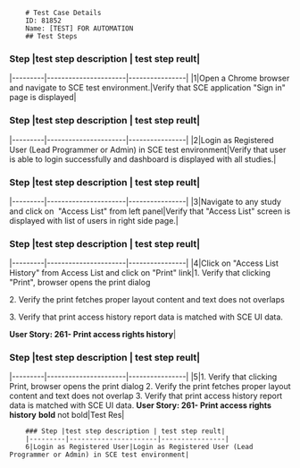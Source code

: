 
        # Test Case Details
        ID: 81852
        Name: [TEST] FOR AUTOMATION
        ## Test Steps
        
### Step |test step description | test step reult|
|---------|----------------------|----------------|
|1|Open a Chrome browser and navigate to SCE test environment.|Verify that SCE application "Sign in" page is displayed|
        
### Step |test step description | test step reult|
|---------|----------------------|----------------|
|2|Login as Registered User (Lead Programmer or Admin) in SCE test environment|Verify that user is able to login successfully and dashboard is displayed with all studies.|
        
### Step |test step description | test step reult|
|---------|----------------------|----------------|
|3|Navigate to any study and click on  "Access List" from left panel|Verify that "Access List" screen is displayed with list of users in right side page.|
        
### Step |test step description | test step reult|
|---------|----------------------|----------------|
|4|Click on "Access List History" from Access List and click on "Print" link|1\. Verify that clicking "Print", browser opens the print dialog

2. Verify the print fetches proper layout content and text does not overlaps

3\. Verify that print access history report data is matched with SCE UI data.

**User Story: 261- Print access rights history**|
        
### Step |test step description | test step reult|
|---------|----------------------|----------------|
|5|1\. Verify that clicking Print, browser opens the print dialog
2\. Verify the print fetches proper layout content and text does not overlap
3\. Verify that print access history report data is matched with SCE UI data.
**User Story: 261- Print access rights history** **bold** not bold|Test Res|
        
        ### Step |test step description | test step reult|
        |---------|----------------------|----------------|
        6|Login as Registered User|Login as Registered User (Lead Programmer or Admin) in SCE test environment|
        
